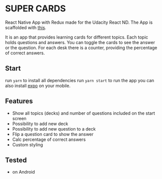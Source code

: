 # SUPER CARDS

React Native App with Redux made for the Udacity React ND.
The App is scaffolded with [this](https://github.com/react-community/create-react-native-app).

It is an app that provides learning cards for different topics. Each topic holds questions and answers. You can toggle the cards to see the answer or the question.
For each desk there is a counter, providing the percentage of correct answers.

## Start
run `yarn` to install all dependencies
run `yarn start` to run the app
you can also install [expo](https://expo.io/) on your mobile.

## Features
- Show all topics (decks) and number of questions included on the start screen
- Possibility to add new deck
- Possibility to add new question to a deck
- Flip a question card to show the answer
- Calc percentage of correct answers
- Custom styling

## Tested 
- on Android